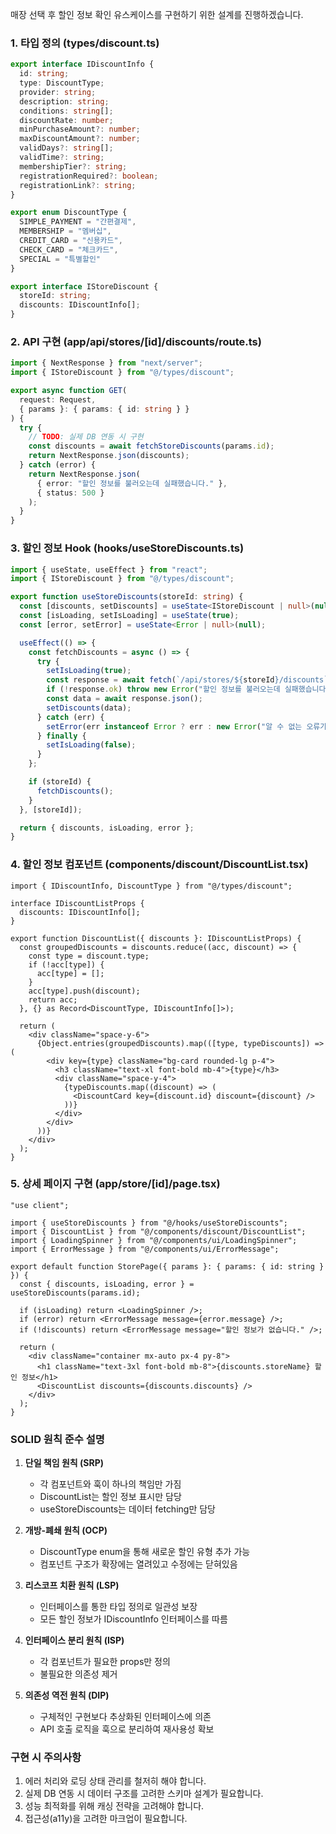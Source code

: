 매장 선택 후 할인 정보 확인 유스케이스를 구현하기 위한 설계를 진행하겠습니다.

### 1. 타입 정의 (types/discount.ts)

```typescript:types/discount.ts
export interface IDiscountInfo {
  id: string;
  type: DiscountType;
  provider: string;
  description: string;
  conditions: string[];
  discountRate: number;
  minPurchaseAmount?: number;
  maxDiscountAmount?: number;
  validDays?: string[];
  validTime?: string;
  membershipTier?: string;
  registrationRequired?: boolean;
  registrationLink?: string;
}

export enum DiscountType {
  SIMPLE_PAYMENT = "간편결제",
  MEMBERSHIP = "멤버십",
  CREDIT_CARD = "신용카드",
  CHECK_CARD = "체크카드",
  SPECIAL = "특별할인"
}

export interface IStoreDiscount {
  storeId: string;
  discounts: IDiscountInfo[];
}
```

### 2. API 구현 (app/api/stores/[id]/discounts/route.ts)

```typescript:app/api/stores/[id]/discounts/route.ts
import { NextResponse } from "next/server";
import { IStoreDiscount } from "@/types/discount";

export async function GET(
  request: Request,
  { params }: { params: { id: string } }
) {
  try {
    // TODO: 실제 DB 연동 시 구현
    const discounts = await fetchStoreDiscounts(params.id);
    return NextResponse.json(discounts);
  } catch (error) {
    return NextResponse.json(
      { error: "할인 정보를 불러오는데 실패했습니다." },
      { status: 500 }
    );
  }
}
```

### 3. 할인 정보 Hook (hooks/useStoreDiscounts.ts)

```typescript:hooks/useStoreDiscounts.ts
import { useState, useEffect } from "react";
import { IStoreDiscount } from "@/types/discount";

export function useStoreDiscounts(storeId: string) {
  const [discounts, setDiscounts] = useState<IStoreDiscount | null>(null);
  const [isLoading, setIsLoading] = useState(true);
  const [error, setError] = useState<Error | null>(null);

  useEffect(() => {
    const fetchDiscounts = async () => {
      try {
        setIsLoading(true);
        const response = await fetch(`/api/stores/${storeId}/discounts`);
        if (!response.ok) throw new Error("할인 정보를 불러오는데 실패했습니다.");
        const data = await response.json();
        setDiscounts(data);
      } catch (err) {
        setError(err instanceof Error ? err : new Error("알 수 없는 오류가 발생했습니다."));
      } finally {
        setIsLoading(false);
      }
    };

    if (storeId) {
      fetchDiscounts();
    }
  }, [storeId]);

  return { discounts, isLoading, error };
}
```

### 4. 할인 정보 컴포넌트 (components/discount/DiscountList.tsx)

```typescript:components/discount/DiscountList.tsx
import { IDiscountInfo, DiscountType } from "@/types/discount";

interface IDiscountListProps {
  discounts: IDiscountInfo[];
}

export function DiscountList({ discounts }: IDiscountListProps) {
  const groupedDiscounts = discounts.reduce((acc, discount) => {
    const type = discount.type;
    if (!acc[type]) {
      acc[type] = [];
    }
    acc[type].push(discount);
    return acc;
  }, {} as Record<DiscountType, IDiscountInfo[]>);

  return (
    <div className="space-y-6">
      {Object.entries(groupedDiscounts).map(([type, typeDiscounts]) => (
        <div key={type} className="bg-card rounded-lg p-4">
          <h3 className="text-xl font-bold mb-4">{type}</h3>
          <div className="space-y-4">
            {typeDiscounts.map((discount) => (
              <DiscountCard key={discount.id} discount={discount} />
            ))}
          </div>
        </div>
      ))}
    </div>
  );
}
```

### 5. 상세 페이지 구현 (app/store/[id]/page.tsx)

```typescript:app/store/[id]/page.tsx
"use client";

import { useStoreDiscounts } from "@/hooks/useStoreDiscounts";
import { DiscountList } from "@/components/discount/DiscountList";
import { LoadingSpinner } from "@/components/ui/LoadingSpinner";
import { ErrorMessage } from "@/components/ui/ErrorMessage";

export default function StorePage({ params }: { params: { id: string } }) {
  const { discounts, isLoading, error } = useStoreDiscounts(params.id);

  if (isLoading) return <LoadingSpinner />;
  if (error) return <ErrorMessage message={error.message} />;
  if (!discounts) return <ErrorMessage message="할인 정보가 없습니다." />;

  return (
    <div className="container mx-auto px-4 py-8">
      <h1 className="text-3xl font-bold mb-8">{discounts.storeName} 할인 정보</h1>
      <DiscountList discounts={discounts.discounts} />
    </div>
  );
}
```

### SOLID 원칙 준수 설명

1. **단일 책임 원칙 (SRP)**

   - 각 컴포넌트와 훅이 하나의 책임만 가짐
   - DiscountList는 할인 정보 표시만 담당
   - useStoreDiscounts는 데이터 fetching만 담당

2. **개방-폐쇄 원칙 (OCP)**

   - DiscountType enum을 통해 새로운 할인 유형 추가 가능
   - 컴포넌트 구조가 확장에는 열려있고 수정에는 닫혀있음

3. **리스코프 치환 원칙 (LSP)**

   - 인터페이스를 통한 타입 정의로 일관성 보장
   - 모든 할인 정보가 IDiscountInfo 인터페이스를 따름

4. **인터페이스 분리 원칙 (ISP)**

   - 각 컴포넌트가 필요한 props만 정의
   - 불필요한 의존성 제거

5. **의존성 역전 원칙 (DIP)**
   - 구체적인 구현보다 추상화된 인터페이스에 의존
   - API 호출 로직을 훅으로 분리하여 재사용성 확보

### 구현 시 주의사항

1. 에러 처리와 로딩 상태 관리를 철저히 해야 합니다.
2. 실제 DB 연동 시 데이터 구조를 고려한 스키마 설계가 필요합니다.
3. 성능 최적화를 위해 캐싱 전략을 고려해야 합니다.
4. 접근성(a11y)을 고려한 마크업이 필요합니다.
